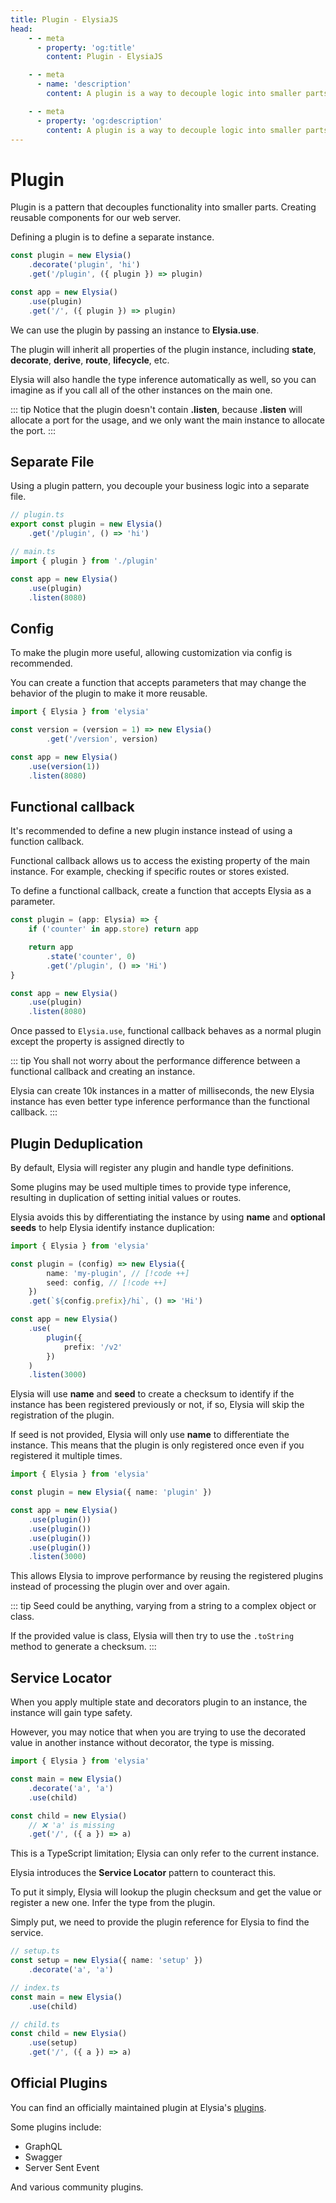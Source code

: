 ```yaml
---
title: Plugin - ElysiaJS
head:
    - - meta
      - property: 'og:title'
        content: Plugin - ElysiaJS

    - - meta
      - name: 'description'
        content: A plugin is a way to decouple logic into smaller parts, defining reusable components across the server. Plugin can register by using `use`, registering a plugin will combine types between plugin and current instance, and the scope of hooks, and schema get merged too.

    - - meta
      - property: 'og:description'
        content: A plugin is a way to decouple logic into smaller parts, defining reusable components across the server. Plugin can register by using `use`, registering a plugin will combine types between plugin and current instance, and the scope of hooks, and schema get merged too.
---
```


# Plugin

Plugin is a pattern that decouples functionality into smaller parts. Creating reusable components for our web server.

Defining a plugin is to define a separate instance.

```typescript
const plugin = new Elysia()
    .decorate('plugin', 'hi')
    .get('/plugin', ({ plugin }) => plugin)

const app = new Elysia()
    .use(plugin)
    .get('/', ({ plugin }) => plugin)
```

We can use the plugin by passing an instance to **Elysia.use**.

The plugin will inherit all properties of the plugin instance, including **state**, **decorate**, **derive**, **route**, **lifecycle**, etc.

Elysia will also handle the type inference automatically as well, so you can imagine as if you call all of the other instances on the main one.

::: tip
Notice that the plugin doesn't contain **.listen**, because **.listen** will allocate a port for the usage, and we only want the main instance to allocate the port.
:::

## Separate File

Using a plugin pattern, you decouple your business logic into a separate file.

```typescript
// plugin.ts
export const plugin = new Elysia()
    .get('/plugin', () => 'hi')

// main.ts
import { plugin } from './plugin'

const app = new Elysia()
    .use(plugin)
    .listen(8080)
```

## Config

To make the plugin more useful, allowing customization via config is recommended.

You can create a function that accepts parameters that may change the behavior of the plugin to make it more reusable.

```typescript
import { Elysia } from 'elysia'

const version = (version = 1) => new Elysia()
        .get('/version', version)

const app = new Elysia()
    .use(version(1))
    .listen(8080)
```

## Functional callback

It's recommended to define a new plugin instance instead of using a function callback.

Functional callback allows us to access the existing property of the main instance. For example, checking if specific routes or stores existed.

To define a functional callback, create a function that accepts Elysia as a parameter.

```typescript
const plugin = (app: Elysia) => {
    if ('counter' in app.store) return app

    return app
        .state('counter', 0)
        .get('/plugin', () => 'Hi')
}

const app = new Elysia()
    .use(plugin)
    .listen(8080)
```

Once passed to `Elysia.use`, functional callback behaves as a normal plugin except the property is assigned directly to

::: tip
You shall not worry about the performance difference between a functional callback and creating an instance.

Elysia can create 10k instances in a matter of milliseconds, the new Elysia instance has even better type inference performance than the functional callback.
:::

## Plugin Deduplication

By default, Elysia will register any plugin and handle type definitions.

Some plugins may be used multiple times to provide type inference, resulting in duplication of setting initial values or routes.

Elysia avoids this by differentiating the instance by using **name** and **optional seeds** to help Elysia identify instance duplication:

```typescript
import { Elysia } from 'elysia'

const plugin = (config) => new Elysia({
        name: 'my-plugin', // [!code ++]
        seed: config, // [!code ++]
    })
    .get(`${config.prefix}/hi`, () => 'Hi')

const app = new Elysia()
    .use(
        plugin({
            prefix: '/v2'
        })
    )
    .listen(3000)
```

Elysia will use **name** and **seed** to create a checksum to identify if the instance has been registered previously or not, if so, Elysia will skip the registration of the plugin.

If seed is not provided, Elysia will only use **name** to differentiate the instance. This means that the plugin is only registered once even if you registered it multiple times.

```typescript
import { Elysia } from 'elysia'

const plugin = new Elysia({ name: 'plugin' })

const app = new Elysia()
    .use(plugin())
    .use(plugin())
    .use(plugin())
    .use(plugin())
    .listen(3000)
```

This allows Elysia to improve performance by reusing the registered plugins instead of processing the plugin over and over again.

::: tip
Seed could be anything, varying from a string to a complex object or class.

If the provided value is class, Elysia will then try to use the `.toString` method to generate a checksum.
:::

## Service Locator
When you apply multiple state and decorators plugin to an instance, the instance will gain type safety.

However, you may notice that when you are trying to use the decorated value in another instance without decorator, the type is missing.

```typescript
import { Elysia } from 'elysia'

const main = new Elysia()
    .decorate('a', 'a')
    .use(child)

const child = new Elysia()
    // ❌ 'a' is missing
    .get('/', ({ a }) => a)
```

This is a TypeScript limitation; Elysia can only refer to the current instance.

Elysia introduces the **Service Locator** pattern to counteract this.

To put it simply, Elysia will lookup the plugin checksum and get the value or register a new one. Infer the type from the plugin.

Simply put, we need to provide the plugin reference for Elysia to find the service.

```typescript
// setup.ts
const setup = new Elysia({ name: 'setup' })
    .decorate('a', 'a')

// index.ts
const main = new Elysia()
    .use(child)

// child.ts
const child = new Elysia()
    .use(setup)
    .get('/', ({ a }) => a)
```

## Official Plugins

You can find an officially maintained plugin at Elysia's [plugins](/plugins/overview).

Some plugins include:
- GraphQL
- Swagger
- Server Sent Event

And various community plugins.
